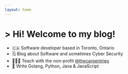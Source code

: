 ```yaml
---
layout: home
---
```


<div class="wrapper">
<h1 class="typing"> > Hi! Welcome to my blog!</h1>
</div>
<ul> 
    <li>🇨🇦 Software developer based in Toronto, Ontario</li>
    <li>🗒️ Blog about Software and sometimes Cyber Security</li>
    <li>👩🏻‍🏫 Teach with the non-profit <a href="https://carpentries.org/">@thecarpentries</a></li>
    <li>🔧 Write Golang, Python, Java & JavaScript</li>
</ul>
